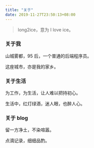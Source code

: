 ```yaml
---
title: "关于"
date: 2019-11-27T23:50:13+08:00
---
```


> long2ice，意为 I love ice。

### 关于我

山城雾都，95 后，一个普通的后端程序员。

这座城市，亦是我的家乡。

### 关于生活

为工作，为生活，让人难以把持初心。

生活中，红灯绿酒，迷人眼，也醉人心。

### 关于 blog

留一方净土，不染喧嚣。

点滴记录，细细品酌。
